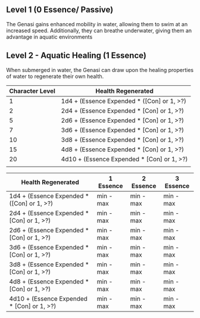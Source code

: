 ## Level 1 (0 Essence/ Passive)
The Genasi gains enhanced mobility in water, allowing them to swim at an increased speed. 
Additionally, they can breathe underwater, giving them an advantage in aquatic environments

## Level 2 - Aquatic Healing (1 Essence)
When submerged in water, the Genasi can draw upon the healing properties of water to regenerate their own health.

| Character Level | Health Regenerated |
| ---- | ---- |
| 1 | 1d4 + (Essence Expended * (\[Con\] or 1, >?) |
| 2 | 2d4 + (Essence Expended * \[Con\] or 1, >?) |
| 5 | 2d6 + (Essence Expended * \[Con\] or 1, >?) |
| 7 | 3d6 + (Essence Expended * \[Con\] or 1, >?) |
| 10 | 3d8 + (Essence Expended * \[Con\] or 1, >?) |
| 15 | 4d8 + (Essence Expended * \[Con\] or 1, >?) |
| 20 | 4d10 + (Essence Expended * \[Con\] or 1, >?) |
|  |  |

| Health Regenerated | 1 Essence | 2 Essence | 3 Essence |
| ---- | ---- | ---- | ---- |
| 1d4 + (Essence Expended * (\[Con\] or 1, >?) | min - max | min - max | min - max |
| 2d4 + (Essence Expended * \[Con\] or 1, >?) | min - max | min - max | min - max |
| 2d6 + (Essence Expended * \[Con\] or 1, >?) | min - max | min - max | min - max |
| 3d6 + (Essence Expended * \[Con\] or 1, >?) | min - max | min - max | min - max |
| 3d8 + (Essence Expended * \[Con\] or 1, >?) | min - max | min - max | min - max |
| 4d8 + (Essence Expended * \[Con\] or 1, >?) | min - max | min - max | min - max |
| 4d10 + (Essence Expended * \[Con\] or 1, >?) | min - max | min - max | min - max |

